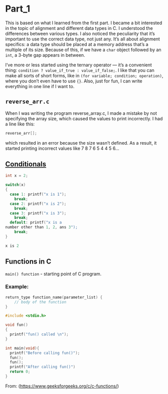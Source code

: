 # Part_1

This is based on what I learned from the first part. 
I became a bit interested in the topic of alignment and different data types in C. I understood the differences between various types. I also noticed the peculiarity that it’s important to use the correct data type, not just any. It’s all about alignment specifics: a data type should be placed at a memory address that’s a multiple of its size. Because of this, if we have a `char` object followed by an `int`, a 3-byte gap appears in between.

I’ve more or less started using the ternary operator — it’s a convenient thing: `condition ? value_if_true : value_if_false;`. I like that you can make all sorts of short forms, like in `(for variable; condition; operation)`, where you don’t even have to use `{}`. Also, just for fun, I can write everything in one line if I want to.

## `reverse_arr.c`
When I was writing the program reverse_array.c, I made a mistake by not specifying the array size, which caused the values to print incorrectly.
I had a line like this:
```c
reverse_arr[];
```
which resulted in an error because the size wasn’t defined.
As a result, it started printing incorrect values like 7 8 7 6 5 4 4 5 6...


## [Conditionals](https://www.youtube.com/watch?v=-JMSaLRqsgo&list=PLBlnK6fEyqRgZq4a-SMViZr-V8jlvCioJ&index=2)

```c
int x = 2;

switch(x)
{
  case 1: printf("x is 1");
    break;
  case 2: printf("x is 2");
    break;
  case 3: printf("x is 3");
    break;
  default: printf("x is a
number other than 1, 2, ans 3");
    break;
}
```
```c
x is 2
```

## Functions in C

`main() function` -  starting point of C program. 

### Example:
```c
return_type function_name(parameter_list) {
    // body of the function
}
```


```c
#include <stdio.h>

void fun()
{
  printf("fun() called \n");
}

int main(void){
  printf("Before calling fun()"); 
  fun();
  fun();
  printf("After calling fun()")  
  return 0;
}
```

From: (https://www.geeksforgeeks.org/c/c-functions/)
